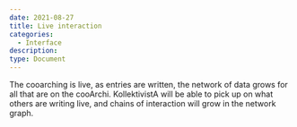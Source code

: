 ```yaml
---
date: 2021-08-27
title: Live interaction
categories:
  - Interface
description: 
type: Document
---
```

The cooarching is live, as entries are written, the network of data grows for all that are on the cooArchi. KollektivistA will be able to pick up on what others are writing live, and chains of interaction will grow in the network graph. 
